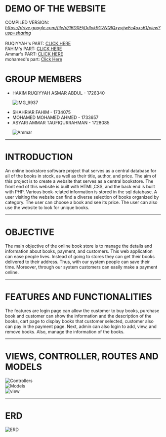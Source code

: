 <h1>DEMO OF THE WEBSITE</h1>

COMPILED VERSION: *https://drive.google.com/file/d/16DXEljDdlok9G7NQIQxyvjjwFc4oxs61/view?usp=sharing* <br><br>
RUQIYYAH's PART:
[CLICK HERE](https://drive.google.com/file/d/18yL5BIdF7TAO45sFWncHUu0P3iF1SAun/view?usp=drivesdk) <br>
FAHIM's PART: 
[CLICK HERE](https://drive.google.com/file/d/14mJ-_uSAdPjJlkTK0TU34R6qmzkOOnyd/view?usp=sharing) <br>
Ammar's PART: 
[CLICK HERE](https://drive.google.com/file/d/1UeSFnM8KlCMwuEyKgK--pEk7fOIgbZl7/view?usp=sharing) <br>
mohamed's part:
[Click Here](https://drive.google.com/file/d/1vVu3zAdYcpmDo1IYa5SM71EQSXBTg_f-/view?usp=sharing) <br>
<h1>GROUP MEMBERS</h1>
<ul>
<li>HAKIM RUQIYYAH ASMAR ABDUL - 1726340 </li>
  
  
  
  ![IMG_9937](https://user-images.githubusercontent.com/55779814/122029582-91b75d80-cdff-11eb-8ed2-c72595da0b5e.jpg)
<li>SHAHRIAR FAHIM - 1734075 </li>
<li>MOHAMED MOHAMED AHMED - 1733657 </li>
<li>ASYARI AMMAR TAUFIQURRAHMAN - 1728085 </li>
  
  ![Ammar](https://user-images.githubusercontent.com/61781654/121995096-0034f500-cdd9-11eb-894d-d2886f91b528.PNG)
</ul>

<hr>
<h1>INTRODUCTION</h1>
<p> An online bookstore software project that serves as a central database for all of the books in stock, as well as their title, author, and price. The aim of this project is to create a website that serves as a central bookstore. The front end of this website is built with HTML,CSS, and the back end is built with PHP. Various book-related information is stored in the sql database. A user visiting the website can find a diverse selection of books organized by category. The user can choose a book and see its price. The user can also use the website to look for unique books.<br></p>
<hr>
<h1>OBJECTIVE</h1>
<p>The main objective of the online book store is to manage the details and information about books, payment, and customers. This web application can ease people lives. Instead of going to stores they can get their books delivered to their address. Thus, with our system people can save their time. Moreover, through our system customers can easily make a payment online.</p>
<hr>
<h1>FEATURES AND FUNCTIONALITIES</h1>
<p>The features are login page can allow the customer to buy books, purchase book and customer can show the information and the description of the books, cart page to display books that customer selected, customer also can pay in the payment page. Next, admin can also login to add, view, and remove books. Also, manage the information of the books.</p>
<hr>
<h1>VIEWS, CONTROLLER, ROUTES AND MODELS</h1>

![Controllers](https://user-images.githubusercontent.com/61781654/121979825-83e0e880-cdbd-11eb-924d-4b4ca758fa2a.PNG) <br>
![Models](https://user-images.githubusercontent.com/61781654/121979842-893e3300-cdbd-11eb-80e3-1030884c74a6.PNG) <br>
![view](https://user-images.githubusercontent.com/61781654/121979848-8ba08d00-cdbd-11eb-9f5a-461e27e8a13d.PNG) 
<hr>

<h1>ERD</h1>

![ERD](https://user-images.githubusercontent.com/61781654/121981625-97da1980-cdc0-11eb-8356-f9b4c52d057f.jpeg)

